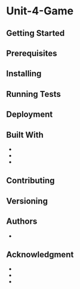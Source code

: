 # Unit-4-Game

## Getting Started

## Prerequisites

## Installing

## Running Tests

## Deployment

## Built With
*
*
*
## Contributing

## Versioning

## Authors
*
## Acknowledgment
*
*
*